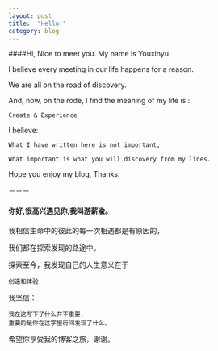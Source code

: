 ```yaml
---
layout: post
title:  "Hello!"
category: blog
---
```

####Hi, Nice to meet you.
My name is Youxinyu. 

I believe every meeting in our life happens for a reason.

We are all on the road of discovery.

And, now, on the rode, I find the meaning of my life is :

    Create & Experience

 I believe:

 	What I have written here is not important,

 	What important is what you will discovery from my lines.

 Hope you enjoy my blog, Thanks.
 
 
 －－－

#### 你好,很高兴遇见你,我叫游薪渝。
 
 我相信生命中的彼此的每一次相遇都是有原因的，

 我们都在探索发现的路途中。

 探索至今，我发现自己的人生意义在于
 
    创造和体验

 我坚信：
 
 	我在这写下了什么并不重要，
 	重要的是你在这字里行间发现了什么。
 希望你享受我的博客之旅，谢谢。
